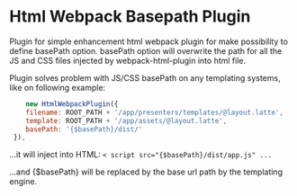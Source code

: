 # Html Webpack Basepath Plugin

Plugin for simple enhancement html webpack plugin for make possibility to define basePath option. basePath option will overwrite the path for all the JS and CSS files injected by webpack-html-plugin into html file.

Plugin solves problem with JS/CSS basePath on any templating systems, like on following example:

```js
    new HtmlWebpackPlugin({
    filename: ROOT_PATH + '/app/presenters/templates/@layout.latte',
    template: ROOT_PATH + '/app/assets/@layout.latte',
    basePath: '{$basePath}/dist/'
 }),
 ```

...it will inject into HTML:
`< script src="{$basePath}/dist/app.js" ...`

...and {$basePath} will be replaced by the base url path by the templating engine.
